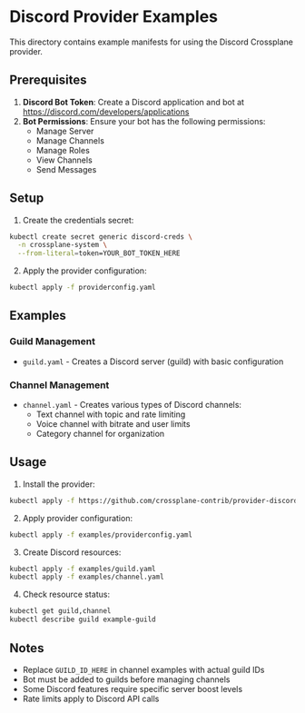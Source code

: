 # Discord Provider Examples

This directory contains example manifests for using the Discord Crossplane provider.

## Prerequisites

1. **Discord Bot Token**: Create a Discord application and bot at https://discord.com/developers/applications
2. **Bot Permissions**: Ensure your bot has the following permissions:
   - Manage Server
   - Manage Channels
   - Manage Roles
   - View Channels
   - Send Messages

## Setup

1. Create the credentials secret:
```bash
kubectl create secret generic discord-creds \
  -n crossplane-system \
  --from-literal=token=YOUR_BOT_TOKEN_HERE
```

2. Apply the provider configuration:
```bash
kubectl apply -f providerconfig.yaml
```

## Examples

### Guild Management
- `guild.yaml` - Creates a Discord server (guild) with basic configuration

### Channel Management  
- `channel.yaml` - Creates various types of Discord channels:
  - Text channel with topic and rate limiting
  - Voice channel with bitrate and user limits
  - Category channel for organization

## Usage

1. Install the provider:
```bash
kubectl apply -f https://github.com/crossplane-contrib/provider-discord/releases/latest/download/provider.yaml
```

2. Apply provider configuration:
```bash
kubectl apply -f examples/providerconfig.yaml
```

3. Create Discord resources:
```bash
kubectl apply -f examples/guild.yaml
kubectl apply -f examples/channel.yaml
```

4. Check resource status:
```bash
kubectl get guild,channel
kubectl describe guild example-guild
```

## Notes

- Replace `GUILD_ID_HERE` in channel examples with actual guild IDs
- Bot must be added to guilds before managing channels
- Some Discord features require specific server boost levels
- Rate limits apply to Discord API calls